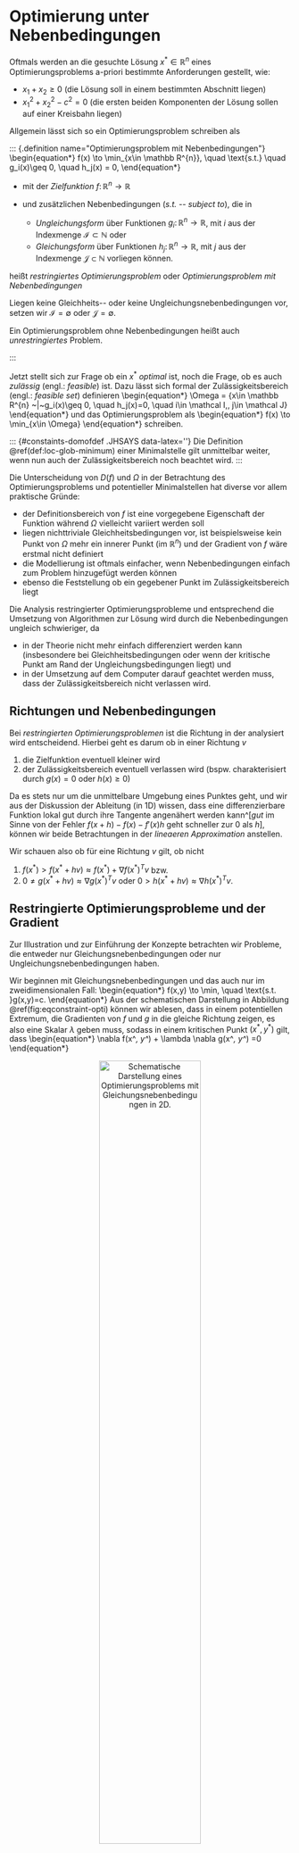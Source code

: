 # Optimierung unter Nebenbedingungen

Oftmals werden an die gesuchte L&ouml;sung $x^* \in \mathbb R^{n}$ eines Optimierungsproblems a-priori bestimmte Anforderungen gestellt, wie:

 * $x_1 + x_2 \geq 0$ (die L&ouml;sung soll in einem bestimmten Abschnitt liegen)
 * $x_1^2 + x_2^2 - c^2 = 0$ (die ersten beiden Komponenten der L&ouml;sung sollen auf einer Kreisbahn liegen)

Allgemein l&auml;sst sich so ein Optimierungsproblem schreiben als

::: {.definition name="Optimierungsproblem mit Nebenbedingungen"}
\begin{equation*}
f(x) \to \min_{x\in \mathbb R^{n}}, \quad \text{s.t.} \quad g_i(x)\geq 0, \quad h_j(x) = 0,
\end{equation*}

 * mit der *Zielfunktion* $f\colon \mathbb R^{n} \to \mathbb R^{}$
 * und zus&auml;tzlichen Nebenbedingungen (*s.t.* -- *subject to*), die in

   * *Ungleichungsform* &uuml;ber Funktionen $g_i\colon \mathbb R^{n} \to \mathbb R$, mit $i$ aus der Indexmenge $\mathcal I \subset \mathbb N$ oder
   * *Gleichungsform* &uuml;ber Funktionen $h_j\colon \mathbb R^{n} \to \mathbb R$, mit $j$ aus der Indexmenge $\mathcal J \subset \mathbb N$ 
   vorliegen k&ouml;nnen. 


hei&szlig;t *restringiertes Optimierungsproblem* oder *Optimierungsproblem mit Nebenbedingungen*

Liegen keine Gleichheits-- oder keine Ungleichungsnebenbedingungen vor, setzen wir $\mathcal I = \emptyset$ oder $\mathcal J = \emptyset$.

Ein Optimierungsproblem ohne Nebenbedingungen hei&szlig;t auch *unrestringiertes* Problem.

:::

Jetzt stellt sich zur Frage ob ein $x^*$ *optimal* ist, noch die Frage, ob es auch *zul&auml;ssig* (engl.: *feasible*) ist. Dazu l&auml;sst sich formal der Zul&auml;ssigkeitsbereich (engl.: *feasible set*) definieren
\begin{equation*}
\Omega = \{x\in \mathbb R^{n} ~|~g_i(x)\geq 0, \quad h_j(x)=0, \quad i\in \mathcal I,\, j\in \mathcal J\}
\end{equation*}
und das Optimierungsproblem als
\begin{equation*}
f(x) \to \min_{x\in \Omega}
\end{equation*}
schreiben.

::: {#constaints-domofdef .JHSAYS data-latex=''}
Die Definition \@ref(def:loc-glob-minimum) einer Minimalstelle gilt unmittelbar weiter, wenn nun auch der Zul&auml;ssigkeitsbereich noch beachtet wird.
:::

Die Unterscheidung von $D(f)$ und $\Omega$ in der Betrachtung des Optimierungsproblems und potentieller Minimalstellen hat diverse vor allem praktische Gr&uuml;nde:

 * der Definitionsbereich von $f$ ist eine vorgegebene Eigenschaft der Funktion w&auml;hrend $\Omega$ vielleicht variiert werden soll
 * liegen nichttriviale Gleichheitsbedingungen vor, ist beispielsweise kein Punkt von $\Omega$ mehr ein innerer Punkt (im $\mathbb R^{n}$) und der Gradient von $f$ w&auml;re erstmal nicht definiert
 * die Modellierung ist oftmals einfacher, wenn Nebenbedingungen einfach zum Problem hinzugef&uuml;gt werden k&ouml;nnen
 * ebenso die Feststellung ob ein gegebener Punkt im Zul&auml;ssigkeitsbereich liegt

Die Analysis restringierter Optimierungsprobleme und entsprechend die Umsetzung von Algorithmen zur L&ouml;sung wird durch die Nebenbedingungen ungleich schwieriger, da

 * in der Theorie nicht mehr einfach differenziert werden kann (insbesondere bei Gleichheitsbedingungen oder wenn der kritische Punkt am Rand der Ungleichungsbedingungen liegt) und
 * in der Umsetzung auf dem Computer darauf geachtet werden muss, dass der Zul&auml;ssigkeitsbereich nicht verlassen wird.

## Richtungen und Nebenbedingungen

Bei *restringierten Optimierungsproblemen* ist die Richtung in der analysiert wird entscheidend. Hierbei geht es darum ob in einer Richtung $v$

1. die Zielfunktion eventuell kleiner wird
2. der Zul&auml;ssigkeitsbereich eventuell verlassen wird (bspw. charakterisiert durch $g(x) = 0$ oder $h(x)\geq0$)

Da es stets nur um die unmittelbare Umgebung eines Punktes geht, und wir aus der Diskussion der Ableitung (in 1D) wissen, dass eine differenzierbare Funktion lokal gut durch ihre Tangente angen&auml;hert werden kann^[*gut* im Sinne von der Fehler $f(x+h)-f(x)-f'(x)h$ geht schneller zur $0$ als $h$], k&ouml;nnen wir beide Betrachtungen in der *lineaeren Approximation* anstellen.

Wir schauen also ob f&uuml;r eine Richtung $v$ gilt, ob nicht 

1. $f(x^*) > f(x^*+hv) \approx f(x^*) + \nabla f(x^*)^Tv$ bzw.
2. $0 \neq g(x^*+hv) \approx \nabla g(x^*)^Tv$ oder $0>h(x^*+hv) \approx \nabla h(x^*)^Tv$.

## Restringierte Optimierungsprobleme und der Gradient

Zur Illustration und zur Einf&uuml;hrung der Konzepte betrachten wir Probleme, die entweder nur Gleichungsnebenbedingungen oder nur Ungleichungsnebenbedingungen haben. 

Wir beginnen mit Gleichungsnebenbedingungen und das auch nur im zweidimensionalen Fall:
\begin{equation*}
f(x,y) \to \min, \quad \text{s.t. }g(x,y)=c.
\end{equation*}
Aus der schematischen Darstellung in Abbildung \@ref(fig:eqconstraint-opti) k&ouml;nnen wir ablesen, dass in einem potentiellen Extremum, die Gradienten von $f$ und $g$ in die gleiche Richtung zeigen, es also eine Skalar $\lambda$ geben muss, sodass in einem kritischen Punkt $(x^*, y^*)$ gilt, dass
\begin{equation*}
\nabla f(x^*, y^*) + \lambda \nabla g(x^*, y^*) =0
\end{equation*}

<div class="figure" style="text-align: center">
<img src="bilder/08-LagrangeMultipliers2D.png" alt="Schematische Darstellung eines Optimierungsproblems mit Gleichungsnebenbedingungen in 2D." width="60%" />
<p class="caption">(\#fig:eqconstraint-opti)Schematische Darstellung eines Optimierungsproblems mit Gleichungsnebenbedingungen in 2D.</p>
</div>

Wir k&ouml;nnten also versuchen, eine L&ouml;sung $(x,y,\lambda)$ f&uuml;r das Gleichungssystem
\begin{align*}
\nabla f(x, y) + \lambda \nabla g(x, y) &=0 \\
g(x,y) &= c
\end{align*}
zu finden.

::: {#lagrange-KKT .JHSAYS data-latex=''}
Dieses Gleichungssystem ist ein Spezialfall der *Karush-Kuhn-Tucker* Bedingungen, die ein notwendiges Kriterium f&uuml;r einen optimalen Punkt darstellen. Das involvierte $\lambda$ wird *Lagrange Multiplikator* genannt.
:::

Dass an einem potentiellen Minimum gelten muss, dass $\nabla f(x^*) = -\lambda \nabla g(x^*)$ haben wir anhand einer Zeichnung im 2D Fall festgestellt. 

F&uuml;r $x\in \mathbb R^{n}$ und einer Gleichungsnebenbedingung $g$, ist die Argumentation wie folgt.

::: {#not-para-not-min .lemma}
Sei $x^*\in \mathbb R^{n}$ mit $g(x^*)=0$ so, dass $\nabla f$ und $\nabla g$ **nicht** parallel sind. Dann gilt f&uuml;r die Richtung
\begin{equation*}
v := -\biggl (I-\frac{1}{\|\nabla g(x^*)\|^2}\nabla g(x^*)g(x^*)^T \biggr )\nabla f(x^*)
\end{equation*}
dass $\nabla g(x^*)^Tv=0$ und $\nabla f(x^*)^Tv<0$ ist.
:::

Lemma \@ref(lem:not-para-not-min) sagt, dass es im skizzierten Fall also eine Richtung gibt, in der (in erster Ableitung) die Funktion $f$ minimiert werden kann ohne den Zul&auml;ssigkeitsbereich zu verlassen.

## Linear Quadratische Probleme

Ist die Zielfunktion als quadratische Funktion
\begin{equation*}
f(x) = x^T Q x + c^Tx 
\end{equation*}
gegeben mit $Q\in \mathbb R^{n\times n}$ und $c\in \mathbb R^{n}$ und sind die Nebenbedingungen linear gegeben als
\begin{equation*}
Ax \geq b
\end{equation*}
mit $A\in \mathbb R^{m\times n}$, $b\in \mathbb R^{m}$ und mit $Ax \geq b$ bedeuten soll, dass **alle Eintr&auml;ge** des Vektors $Ax-b$ kleiner oder gleich $0$ sind, dann sprechen wir von einem (linearen) quadratischen Optimierungsproblem.

Hier m&uuml;ssen Gleichheitsbedingungen nicht explizit angef&uuml;hrt werden, da sie durch Ungleichungsbedingungen ausgedr&uuml;ckt werden k&ouml;nnen (vgl. $x=0$ gdw. $x\geq0$ und $-x\geq 0$).

Sind allerdings alle Bedingungen letztlich Gleichheitsbedingungen, liegt also das Problem als
\begin{equation*}
x^T Q x + c^Tx  \to \min_{x\in \mathbb R^{n}} \quad \text{s.t. }Ax=b
\end{equation*}
vor, dann sind die notwendigen Optimalit&auml;tsbedingungen durch
\begin{equation*}
\begin{bmatrix}
Q+Q^T & A^T \\
A & 0
\end{bmatrix}
=
\begin{bmatrix}
-c \\ b
\end{bmatrix}.
\end{equation*}

Aus der Betrachtung dieser Optimalit&auml;tsbedingungen k&ouml;nnen wir folgern, dass, wenn $Q$ symmetrisch ist und positiv definit, 
sowie alle Zeilen von $A$ linear unabh&auml;ngig sind, dass dann das Optimierungsproblem eine eindeutige L&ouml;sung hat, die durch die Optimalit&auml;tsbedingungen eindeutig charakterisiert ist.

## Sequential Quadratic Programming

Aus der Beobachtung, dass wir LQP Probleme direkt mit $Q$ symmetrisch positiv definit direkt l&ouml;sen k&ouml;nnen und dass wir f&uuml;r kleine Abweichungen $h=x^*-x \in \mathbb R^{n}$ multivariable Funktionen &uuml;ber quadratische (f&uuml;r unser $f$) und lineare Approximationen (f&uuml;r unsere $g_i$) gut ann&auml;hern k&ouml;nnen:
\begin{equation*}
f(x^*) = f(x+h) = f(x) + \nabla f(x)^T h + h^TH_f(x) h + \mathcal o(\| h \| ^2 )
\end{equation*}
und
\begin{equation*}
g_i(x^*) = g_i(x+h) = g_i(x) + \nabla g_i(x)^T h + \mathcal o(\| h \|), \quad i \in \mathcal I,
\end{equation*}
ergibt sich das iterative Verfahren aus einer N&auml;herungsl&ouml;sung $x_k$ eine Verbesserung $x_{k+1}$ als L&ouml;sung des LQP Problems
\begin{equation*}
x^T Q_k x + c_k^Tx  \to \min_{x\in \mathbb R^{n}} \quad \text{s.t. }A_kx=b_k
\end{equation*}
zu berechnen, wobei
\begin{equation*}
Q_k=H_f(x_k), \quad c_k=\nabla f(x_k)
\end{equation*}
und
\begin{equation*}
A_k = 
\begin{bmatrix}
\nabla g_i(x_k) 
\end{bmatrix}_{i \in \mathcal I} \in \mathbb R^{|\mathcal I| \times n},
\quad 
b_k = -
\begin{bmatrix}
g_i(x_k) 
\end{bmatrix}_{i \in \mathcal I}\in \mathbb R^{|\mathcal I|}.
\end{equation*}

::: {#rem-conv-hesse .JHSAYS data-latex=''}
Ist die Funktion $f$ konvex und zweimal stetig differenzierbar (in einer Umgebung von $x_k$), dann ist $H_f(x_k)$ positiv definit und das LQP hat eine eindeutitge L&ouml;sung $x_{k+1}$.
:::

## Aufgaben

### KKT f&uuml;r LQP (T)

Verifizieren Sie, dass die notwendigen Optimalit&auml;tsbedingungen f&uuml;r das LQP Problem mit Gleichungsnebenbedingungen (mit $m=1$) genau der Optimalit&auml;sbedingung "$\nabla f = \lambda \nabla g$" entspricht.

### Nicht parallele Gradienten (T)

Verifizieren sie die Aussage aus Lemma \@ref(lem:not-para-not-min).

### Hauptkomponente aus SQP (T+P)

Skizzieren einen SQP-Schritt des Optimierungsproblem, das die erste Hauptkomponentenrichtung definiert.

Implementieren sie die SQP Iteration zur Berechnung der ersten Hauptkomponentenrichtung f&uuml;r die Pinguin Daten. Berechnen Sie den Fehler zur *exakten* (mit der SVD berechneten) L&ouml;sung und geben sie ihn in jedem Schritt aus.
